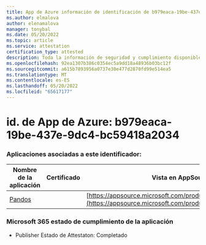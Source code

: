 ```yaml
---
title: App de Azure información de identificación de b979eaca-19be-437e-9dc4-bc59418a2034
ms.author: elmalova
author: elenamalova
manager: tonybal
ms.date: 05/20/2022
ms.topic: article
ms.service: attestation
certification_type: attested
description: Toda la información de seguridad y cumplimiento disponible para b979eaca-19be-437e-9dc4-bc59418a2034.
ms.openlocfilehash: 92ea1307b386c0354ec5a9dd18a48936b03bc12f
ms.sourcegitcommit: a615b7893956a0737e30e477d2870fd99e514ea5
ms.translationtype: MT
ms.contentlocale: es-ES
ms.lasthandoff: 05/20/2022
ms.locfileid: "65617177"
---
```

# <a name="azure-app-id-b979eaca-19be-437e-9dc4-bc59418a2034"></a>id. de App de Azure: b979eaca-19be-437e-9dc4-bc59418a2034


### <a name="apps-associated-with-this-id"></a>Aplicaciones asociadas a este identificador:
| **Nombre de la aplicación** | **Certificado** | **Vista en AppSource** |
|--------------|---------------|-----------------------|
| [Pandos](../forward/WA200003534.md) |  | [https://appsource.microsoft.com/product/office/WA200003534](https://appsource.microsoft.com/product/office/WA200003534) |

### <a name="microsoft-365-app-compliance-status"></a>Microsoft 365 estado de cumplimiento de la aplicación
- Publisher Estado de Attestaton: Completado
